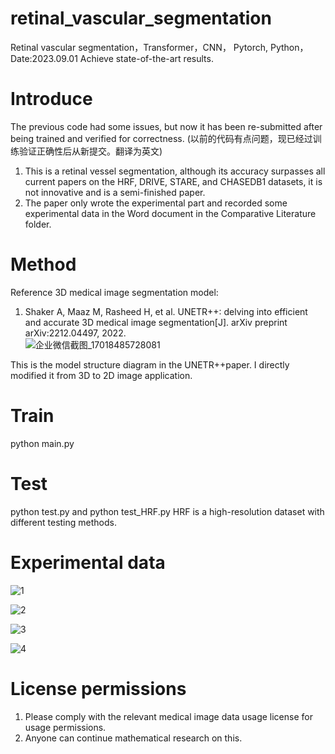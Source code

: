 # retinal_vascular_segmentation
Retinal vascular segmentation，Transformer，CNN， Pytorch,  Python， Date:2023.09.01  Achieve state-of-the-art results.

# Introduce 
The previous code had some issues, but now it has been re-submitted after being trained and verified for correctness.
(以前的代码有点问题，现已经过训练验证正确性后从新提交。翻译为英文)
1. This is a retinal vessel segmentation, although its accuracy surpasses all current papers on the HRF, DRIVE, STARE, and CHASEDB1 datasets, it is not innovative and is a semi-finished paper.
2. The paper only wrote the experimental part and recorded some experimental data in the Word document in the Comparative Literature folder.


# Method
Reference 3D medical image segmentation model:
1. Shaker A, Maaz M, Rasheed H, et al. UNETR++: delving into efficient and accurate 3D medical image segmentation[J]. arXiv preprint arXiv:2212.04497, 2022.   
![企业微信截图_17018485728081](https://github.com/huang229/retinal_vascular_segmentation/assets/29627190/09a2da2f-5509-45a3-bd11-9779dadfab64)

This is the model structure diagram in the UNETR++paper. I directly modified it from 3D to 2D image application.

# Train
python main.py 
# Test 
python test.py  and python test_HRF.py
HRF is a high-resolution dataset with different testing methods.

# Experimental data
![1](https://github.com/huang229/retinal_vascular_segmentation/assets/29627190/7964b7b2-76d6-4085-aa58-993e97ba9276)

![2](https://github.com/huang229/retinal_vascular_segmentation/assets/29627190/421d8ed1-df73-453a-8453-04237b1cefdd)

![3](https://github.com/huang229/retinal_vascular_segmentation/assets/29627190/788f2da8-11a8-4b73-9862-309baa79e828)

![4](https://github.com/huang229/retinal_vascular_segmentation/assets/29627190/8c3fe53f-4eab-42bb-aace-497e8d16d83c)


# License permissions
1. Please comply with the relevant medical image data usage license for usage permissions.
2. Anyone can continue mathematical research on this.















